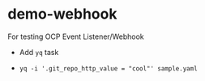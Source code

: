 # demo-webhook
For testing OCP Event Listener/Webhook

* Add `yq` task

* ` yq -i '.git_repo_http_value = "cool"' sample.yaml `